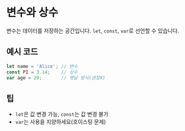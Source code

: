 # 변수와 상수

변수는 데이터를 저장하는 공간입니다. `let`, `const`, `var`로 선언할 수 있습니다.

## 예시 코드
```javascript
let name = 'Alice'; // 변수
const PI = 3.14;    // 상수
var age = 20;       // 옛날 방식(권장X)
```

## 팁
- `let`은 값 변경 가능, `const`는 값 변경 불가
- `var`는 사용을 지양하세요(호이스팅 문제)
